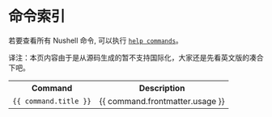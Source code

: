 # 命令索引

若要查看所有 Nushell 命令, 可以执行 [`help commands`](/book/commands/help.md)。

译注：本页内容由于是从源码生成的暂不支持国际化，大家还是先看英文版的凑合下吧。

<script>
  import pages from '@temp/pages'
  export default {
    computed: {
      commands() {
        return pages
          .filter(p => p.path.indexOf('/book/commands/') >= 0)
          .sort((a,b) => (a.title > b.title) ? 1 : ((b.title > a.title) ? -1 : 0));
      }
    }
  }
</script>

<table>
  <tr>
    <th>Command</th>
    <th>Description</th>
  </tr>
  <tr v-for="command in commands">
   <td><a :href="command.path"><code>{{ command.title }}</code></a></td>
   <td style="white-space: pre-wrap;">{{ command.frontmatter.usage }}</td>
  </tr>
</table>
